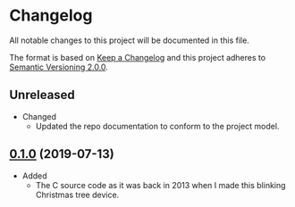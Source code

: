 # Changelog
All notable changes to this project will be documented in this file.

The format is based on [Keep a Changelog][1] and this project adheres to [Semantic Versioning 2.0.0][2].

## Unreleased
* Changed
    * Updated the repo documentation to conform to the project model.  

## [0.1.0][3] (2019-07-13)
* Added
    * The C source code as it was back in 2013 when I made this blinking Christmas tree device.


[1]: https://keepachangelog.com/en/1.0.0/
[2]: https://semver.org/
[3]: https://github.com/olivertwistor/blinking-christmas-tree/releases/tag/0.1.0
